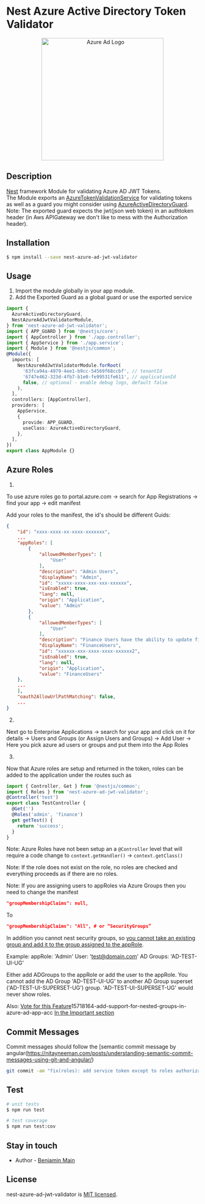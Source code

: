 # Nest Azure Active Directory Token Validator

<p align="center">
  <a href="https://docs.microsoft.com/en-us/azure/active-directory/develop/access-tokens#validating-tokens" target="blank"><img src="./azure-active-directory.svg" width="320" alt="Azure Ad Logo" /></a>
</p>

## Description

[Nest](https://github.com/nestjs/nest) framework Module for validating Azure AD JWT Tokens. <br/>
The Module exports an [AzureTokenValidationService](./src/azure-token-validation/azure-token-validation.service.ts) for validating tokens
as well as a guard you might consider using [AzureActiveDirectoryGuard](./src/guards/zure-active-directory.guard.ts). <br/>
Note: The exported guard expects the jwt(json web token) in an authtoken header (in Aws APIGateway we don't like to mess with the Authorization header).

## Installation

```bash
$ npm install --save nest-azure-ad-jwt-validator
```

## Usage

1. Import the module globally in your app module.
2. Add the Exported Guard as a global guard or use the exported service

```typescript
import {
  AzureActiveDirectoryGuard,
  NestAzureAdJwtValidatorModule,
} from 'nest-azure-ad-jwt-validator';
import { APP_GUARD } from '@nestjs/core';
import { AppController } from './app.controller';
import { AppService } from './app.service';
import { Module } from '@nestjs/common';
@Module({
  imports: [
    NestAzureAdJwtValidatorModule.forRoot(
      '63fca94a-4979-4ee1-b9cc-54569f68ccbf', // tenantId
      '6747e462-323d-4fb7-b1e0-fe99531fe611', // applicationId
      false, // optional - enable debug logs, default false
    ),
  ],
  controllers: [AppController],
  providers: [
    AppService,
    {
      provide: APP_GUARD,
      useClass: AzureActiveDirectoryGuard,
    },
  ],
})
export class AppModule {}
```

## Azure Roles

1.

To use azure roles go to portal.azure.com -> search for App Registrations -> find your app -> edit manifest

Add your roles to the manifest, the id's should be different Guids:

```json
{
	"id": "xxxx-xxxx-xx-xxxx-xxxxxxx",
	...
	"appRoles": [
		{
			"allowedMemberTypes": [
				"User"
			],
			"description": "Admin Users",
			"displayName": "Admin",
			"id": "xxxxx-xxxx-xxx-xxx-xxxxxx",
			"isEnabled": true,
			"lang": null,
			"origin": "Application",
			"value": "Admin"
		},
		{
			"allowedMemberTypes": [
				"User"
			],
			"description": "Finance Users have the ability to update finance data.",
			"displayName": "FinanceUsers",
			"id": "xxxxxx-xxx-xxxx-xxxx-xxxxxx2",
			"isEnabled": true,
			"lang": null,
			"origin": "Application",
			"value": "FinanceUsers"
    },
    ...
	],
	"oauth2AllowUrlPathMatching": false,
	...
}
```

2.

Next go to Enterprise Applications -> search for your app and click on it for details -> Users and Groups (or Assign Users and Groups) -> Add User -> Here you pick azure ad users or groups and put them into the App Roles

3.

Now that Azure roles are setup and returned in the token, roles can be added to the application under the routes such as

```ts
import { Controller, Get } from '@nestjs/common';
import { Roles } from 'nest-azure-ad-jwt-validator';
@Controller('test')
export class TestController {
  @Get('')
  @Roles('admin', 'finance')
  get getTest() {
    return 'success';
  }
}
```

Note: Azure Roles have not been setup an a `@Controller` level that will require a code change to `context.getHandler()` -> `context.getClass()`

Note: If the role does not exist on the role, no roles are checked and everything proceeds as if there are no roles.

Note: If you are assigning users to appRoles via Azure Groups then you need to change the manifest

```json
"groupMembershipClaims": null,
```

To

```json
"groupMembershipClaims": "All", # or “SecurityGroups”
```

In addition you cannot nest security groups, so [you cannot take an existing group and add it to the group assigned to the appRole](https://stackoverflow.com/questions/27633510/assign-nested-group-to-role-in-azure-ad-applications-users-and-groups).

Example:
appRole: 'Admin'
User: 'test@domain.com'
AD Groups: 'AD-TEST-UI-UG'

Either add ADGroups to the appRole or add the user to the appRole. You cannot add the AD Group 'AD-TEST-UI-UG' to another AD Group superset ('AD-TEST-UI-SUPERSET-UG') group. 'AD-TEST-UI-SUPERSET-UG' would never show roles.

Also:
[Vote for this Feature](https://feedback.azure.com/forums/169401-azure-active-directory/suggestions/)15718164-add-support-for-nested-groups-in-azure-ad-app-acc
[In the Important section](https://docs.microsoft.com/en-us/azure/active-directory/users-groups-roles/groups-saasapps)

## Commit Messages

Commit messages should follow the [semantic commit message by angular(https://nitayneeman.com/posts/understanding-semantic-commit-messages-using-git-and-angular/)

```bash
git commit -am "fix(roles): add service token except to roles authorization" -m "The roles authorization should not run when the service now token is used because the service token is used when the application has no auth mechanism. Add warning message if user's roles does not match expected role" -m "PR Close #13"
```

## Test

```bash
# unit tests
$ npm run test

# test coverage
$ npm run test:cov
```

## Stay in touch

- Author - [Benjamin Main](mailto:bmain@lumeris.com)

## License

nest-azure-ad-jwt-validator is [MIT licensed](LICENSE).
